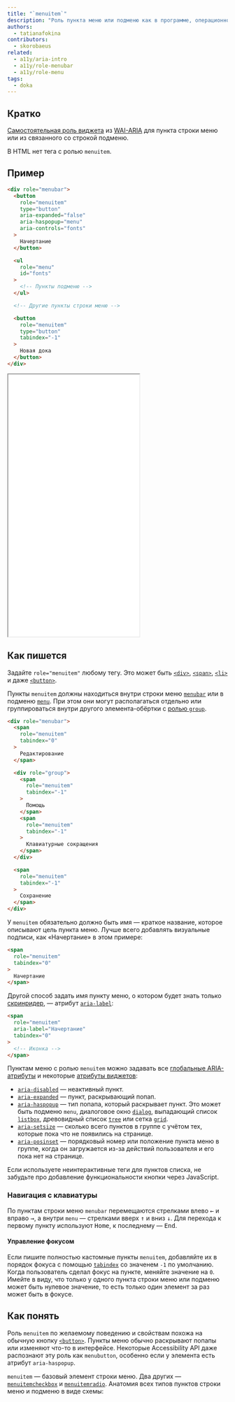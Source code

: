 ```yaml
---
title: "`menuitem`"
description: "Роль пункта меню или подменю как в программе, операционной системе или в приложении."
authors:
  - tatianafokina
contributors:
  - skorobaeus
related:
  - a11y/aria-intro
  - a11y/role-menubar
  - a11y/role-menu
tags:
  - doka
---
```


## Кратко

[Самостоятельная роль виджета](/a11y/aria-roles/#roli-vidzhetov) из [WAI-ARIA](/a11y/aria-intro/#specifikaciya) для пункта строки меню или из связанного со строкой подменю.

В HTML нет тега с ролью `menuitem`.

## Пример

```html
<div role="menubar">
  <button
    role="menuitem"
    type="button"
    aria-expanded="false"
    aria-haspopup="menu"
    aria-controls="fonts"
  >
    Начертание
  </button>

  <ul
    role="menu"
    id="fonts"
  >
    <!-- Пункты подменю -->
  </ul>

  <!-- Другие пункты строки меню -->

  <button
    role="menuitem"
    type="button"
    tabindex="-1"
  >
    Новая дока
  </button>
</div>
```

<iframe title="Меню веб-редактора текста" src="demos/app-menu/" height="600"></iframe>

## Как пишется

Задайте `role="menuitem"` любому тегу. Это может быть [`<div>`](/html/div/), [`<span>`](/html/span/), [`<li>`](/html/li/) и даже [`<button>`](/html/button/).

Пункты `menuitem` должны находиться внутри строки меню [`menubar`](/a11y/role-menubar/) или в подменю [`menu`](/a11y/role-menu/). При этом они могут располагаться отдельно или группироваться внутри другого элемента-обёртки с [ролью `group`](/a11y/role-group/).

```html
<div role="menubar">
  <span
    role="menuitem"
    tabindex="0"
  >
    Редактирование
  </span>

  <div role="group">
    <span
      role="menuitem"
      tabindex="-1"
    >
      Помощь
    </span>
    <span
      role="menuitem"
      tabindex="-1"
    >
      Клавиатурные сокращения
    </span>
  </div>

  <span
    role="menuitem"
    tabindex="-1"
  >
    Сохранение
  </span>
</div>
```

У `menuitem` обязательно должно быть имя — краткое название, которое описывают цель пункта меню. Лучше всего добавлять визуальные подписи, как «Начертание» в этом примере:

```html
<span
  role="menuitem"
  tabindex="0"
>
  Начертание
</span>
```

Другой способ задать имя пункту меню, о котором будет знать только [скринридер](/a11y/screenreaders/), — атрибут [`aria-label`](/a11y/aria-label/):

```html
<span
  role="menuitem"
  aria-label="Начертание"
  tabindex="0"
>
  <!-- Иконка -->
</span>
```

Пунктам меню с ролью `menuitem` можно задавать все [глобальные ARIA-атрибуты](/a11y/aria-attrs/#globalnye-atributy) и некоторые [атрибуты виджетов](/a11y/aria-attrs/#atributy-vidzhetov):

- [`aria-disabled`](/a11y/aria-disabled/) — неактивный пункт.
- [`aria-expanded`](/a11y/aria-expanded/) — пункт, раскрывающий попап.
- [`aria-haspopup`](/a11y/aria-haspopup/) — тип попапа, который раскрывает пункт. Это может быть подменю `menu`, диалоговое окно [`dialog`](/a11y/role-dialog/), выпадающий список [`listbox`](/a11y/role-listbox/), древовидный список [`tree`](/a11y/role-tree/) или сетка [`grid`](/a11y/role-grid/).
- [`aria-setsize`](/a11y/aria-setsize/) — сколько всего пунктов в группе с учётом тех, которые пока что не появились на странице.
- [`aria-posinset`](/a11y/aria-posinset/) — порядковый номер или положение пункта меню в группе, когда он загружается из-за действий пользователя и его пока нет на странице.

Если используете неинтерактивные теги для пунктов списка, не забудьте про добавление функциональности кнопки через JavaScript.

### Навигация с клавиатуры

По пунктам строки меню `menubar` перемещаются стрелками влево <kbd>←</kbd> и вправо <kbd>→</kbd>, а внутри `menu` — стрелками вверх <kbd>↑</kbd> и вниз <kbd>↓</kbd>. Для перехода к первому пункту используют <kbd>Home</kbd>, к последнему — <kbd>End</kbd>.

#### Управление фокусом

Если пишите полностью кастомные пункты `menuitem`, добавляйте их в порядок фокуса с помощью [`tabindex`](/html/global-attrs/#tabindex) со значенем `-1` по умолчанию. Когда пользователь сделал фокус на пункте, меняйте значение на `0`. Имейте в виду, что только у одного пункта строки меню или подменю может быть нулевое значение, то есть только один элемент за раз может быть в фокусе.

## Как понять

Роль `menuitem` по желаемому поведению и свойствам похожа на обычную кнопку [`<button>`](/html/button/). Пункты меню обычно раскрывают попапы или изменяют что-то в интерфейсе. Некоторые Accessibility API даже распознают эту роль как `menubutton`, особенно если у элемента есть атрибут `aria-haspopup`.

`menuitem` — базовый элемент строки меню. Два других — [`menuitemcheckbox`](/a11y/role-menuitemcheckbox/) и [`menuitemradio`](/a11y/role-menuitemradio/). Анатомия всех типов пунктов строки меню и подменю в виде схемы:
